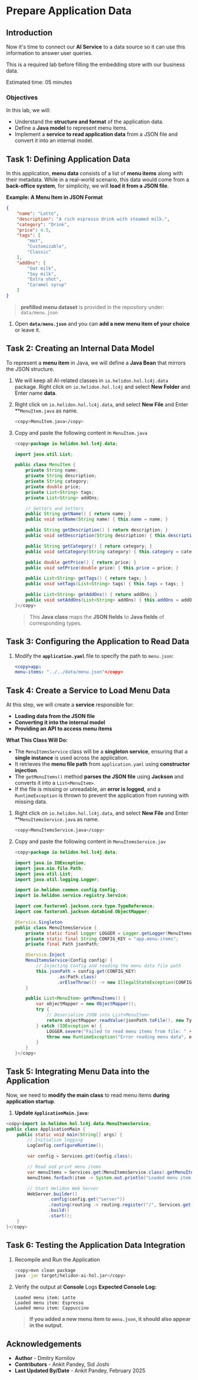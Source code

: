 # Prepare Application Data

## Introduction

Now it's time to connect our **AI Service** to a data source so it can use this information to answer user queries.

This is a required lab before filling the embedding store with our business data.

Estimated time: 05 minutes

### Objectives

In this lab, we will:
* Understand the **structure and format** of the application data.
* Define a **Java model** to represent menu items.
* Implement a **service to read application data** from a JSON file and convert it into an internal model.


## Task 1:  Defining Application Data

In this application, **menu data** consists of a list of **menu items** along with their metadata. While in a real-world scenario, this data would come from a **back-office system**, for simplicity, we will **load it from a JSON file**.

**Example: A Menu Item in JSON Format**

```json
{
    "name": "Latte",
    "description": "A rich espresso drink with steamed milk.",
    "category": "Drink",
    "price": 4.5,
    "tags": [
        "Hot",
        "Customizable",
        "Classic"
    ],
    "addOns": [
        "Oat milk",
        "Soy milk",
        "Extra shot",
        "Caramel syrup"
    ]
}
```

> **prefilled menu dataset** is provided in the repository under: `data/menu.json`

1.  Open **`data/menu.json`** and  you can **add a new menu item of your choice** or leave it.

## Task 2: Creating an Internal Data Model

To represent a **menu item** in Java, we will define a **Java Bean** that mirrors the JSON structure.

1. We will keep all AI-related classes in `io.helidon.hol.lc4j.data` package. Right click on `io.helidon.hol.lc4j` and select **New Folder** and Enter name **data**.

2. Right click on `io.helidon.hol.lc4j.data`, and select **New File** and Enter **`MenuItem.java` as name.
    ```bash
    <copy>MenuItem.java</copy>
    ```

3. Copy and paste the following content in `MenuItem.java`
    ```java
    <copy>package io.helidon.hol.lc4j.data;

    import java.util.List;

    public class MenuItem {
        private String name;
        private String description;
        private String category;
        private double price;
        private List<String> tags;
        private List<String> addOns;

        // Getters and Setters
        public String getName() { return name; }
        public void setName(String name) { this.name = name; }

        public String getDescription() { return description; }
        public void setDescription(String description) { this.description = description; }

        public String getCategory() { return category; }
        public void setCategory(String category) { this.category = category; }

        public double getPrice() { return price; }
        public void setPrice(double price) { this.price = price; }

        public List<String> getTags() { return tags; }
        public void setTags(List<String> tags) { this.tags = tags; }

        public List<String> getAddOns() { return addOns; }
        public void setAddOns(List<String> addOns) { this.addOns = addOns; }
    }</copy>
    ```

    > This **Java class** maps the **JSON fields** to **Java fields** of corresponding types.

## Task 3: Configuring the Application to Read Data

1. Modify the **`application.yaml`** file to specify the path to `menu.json`:
    ```yaml
    <copy>app:
    menu-items: "../../data/menu.json"</copy>
    ```

## Task 4: Create a Service to Load Menu Data

At this step, we will create a **service** responsible for:

- **Loading data from the JSON file**
- **Converting it into the internal model**
- **Providing an API to access menu items**

**What This Class Will Do:**

- The `MenuItemsService` class will be a **singleton service**, ensuring that a **single instance** is used across the application.
- It retrieves the **menu file path** from `application.yaml` using **constructor injection**.
- The `getMenuItems()` method **parses the JSON file** using **Jackson** and converts it into a `List<MenuItem>`.
- If the file is missing or unreadable, an **error is logged**, and a `RuntimeException` is thrown to prevent the application from running with missing data.

1. Right click on `io.helidon.hol.lc4j.data`, and select **New File** and Enter **`MenuItemsService.java` as name.
    ```bash
    <copy>MenuItemsService.java</copy>
    ```

2. Copy and paste the following content in `MenuItemsService.jav`
    ```java
    <copy>package io.helidon.hol.lc4j.data;

    import java.io.IOException;
    import java.nio.file.Path;
    import java.util.List;
    import java.util.logging.Logger;

    import io.helidon.common.config.Config;
    import io.helidon.service.registry.Service;

    import com.fasterxml.jackson.core.type.TypeReference;
    import com.fasterxml.jackson.databind.ObjectMapper;

    @Service.Singleton
    public class MenuItemsService {
        private static final Logger LOGGER = Logger.getLogger(MenuItemsService.class.getName());
        private static final String CONFIG_KEY = "app.menu-items";    
        private final Path jsonPath;

        @Service.Inject
        MenuItemsService(Config config) {
            // Injecting Config and reading the menu data file path
            this.jsonPath = config.get(CONFIG_KEY)
                    .as(Path.class)
                    .orElseThrow(() -> new IllegalStateException(CONFIG_KEY + " is a required configuration key"));
        }

        public List<MenuItem> getMenuItems() {
            var objectMapper = new ObjectMapper();
            try {
                // Deserialize JSON into List<MenuItem>
                return objectMapper.readValue(jsonPath.toFile(), new TypeReference<>() {});
            } catch (IOException e) {
                LOGGER.severe("Failed to read menu items from file: " + e.getMessage());
                throw new RuntimeException("Error reading menu data", e);
            }
        }
    }</copy>
    ```

## Task 5: Integrating Menu Data into the Application

Now, we need to **modify the main class** to read menu items **during application startup**.

1. **Update `ApplicationMain.java`:**

```java
<copy>import io.helidon.hol.lc4j.data.MenuItemsService;
public class ApplicationMain {
    public static void main(String[] args) {
        // Initialize logging
        LogConfig.configureRuntime();

        var config = Services.get(Config.class);

        // Read and print menu items
        var menuItems = Services.get(MenuItemsService.class).getMenuItems();
        menuItems.forEach(item -> System.out.println("Loaded menu item: " + item.getName()));

        // Start Helidon Web Server
        WebServer.builder()
                .config(config.get("server"))
                .routing(routing -> routing.register("/", Services.get(ChatBotService.class)))
                .build()
                .start();
    }
}</copy>
```

## Task 6: Testing the Application Data Integration

1. Recompile and Run the Application
    ```bash
    <copy>mvn clean package
    java -jar target/helidon-ai-hol.jar</copy>
    ```

2. Verify the output at **Console** Logs
    **Expected Console Log:**
    ```
    Loaded menu item: Latte
    Loaded menu item: Espresso
    Loaded menu item: Cappuccino
    ```
    
    > **If you added a new menu item to `menu.json`, it should also appear in the output.**

## Acknowledgements

* **Author** - Dmitry Kornilov
* **Contributors** - Ankit Pandey, Sid Joshi
* **Last Updated By/Date** - Ankit Pandey, February 2025